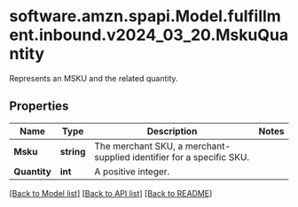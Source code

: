 # software.amzn.spapi.Model.fulfillment.inbound.v2024_03_20.MskuQuantity
Represents an MSKU and the related quantity.

## Properties

Name | Type | Description | Notes
------------ | ------------- | ------------- | -------------
**Msku** | **string** | The merchant SKU, a merchant-supplied identifier for a specific SKU. | 
**Quantity** | **int** | A positive integer. | 

[[Back to Model list]](../README.md#documentation-for-models) [[Back to API list]](../README.md#documentation-for-api-endpoints) [[Back to README]](../README.md)

